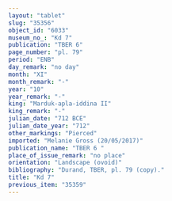 ```yaml
---
layout: "tablet"
slug: "35356"
object_id: "6033"
museum_no_: "Kd 7"
publication: "TBER 6"
page_number: "pl. 79"
period: "ENB"
day_remark: "no day"
month: "XI"
month_remark: "-"
year: "10"
year_remark: "-"
king: "Marduk-apla-iddina II"
king_remark: "-"
julian_date: "712 BCE"
julian_date_year: "712"
other_markings: "Pierced"
imported: "Melanie Gross (20/05/2017)"
publication_name: "TBER 6 "
place_of_issue_remark: "no place"
orientation: "Landscape (ovoid)"
bibliography: "Durand, TBER, pl. 79 (copy)."
title: "Kd 7"
previous_item: "35359"
---
```

